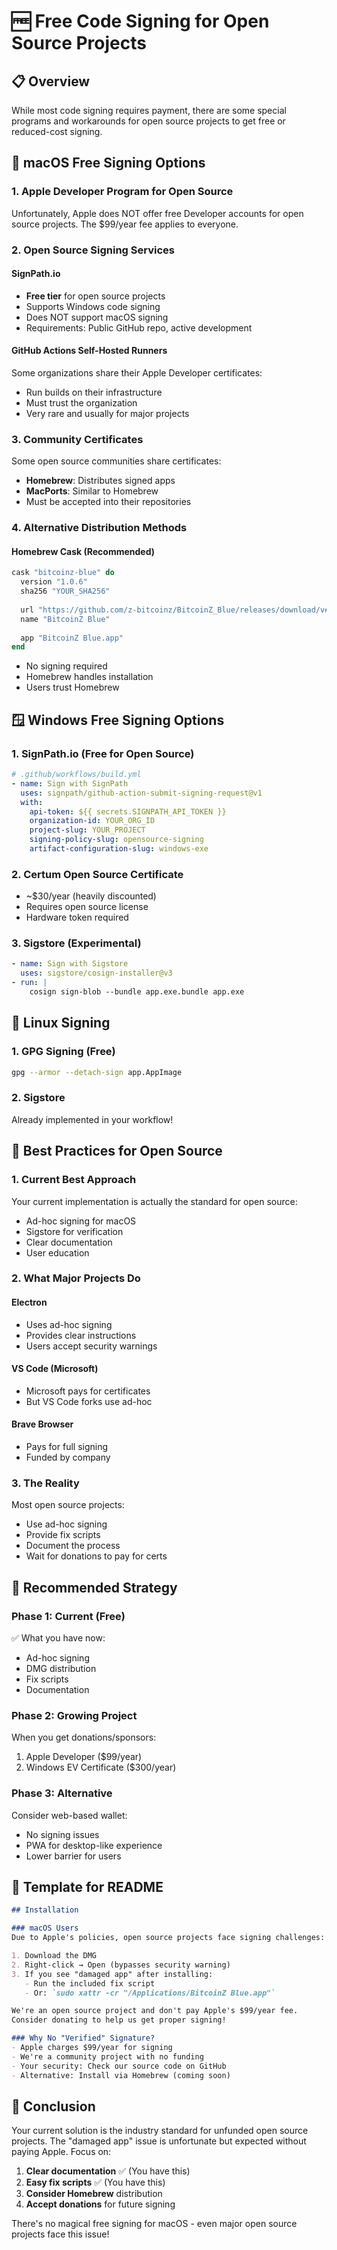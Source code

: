 # 🆓 Free Code Signing for Open Source Projects

## 📋 Overview

While most code signing requires payment, there are some special programs and workarounds for open source projects to get free or reduced-cost signing.

## 🍎 macOS Free Signing Options

### 1. **Apple Developer Program for Open Source**
Unfortunately, Apple does NOT offer free Developer accounts for open source projects. The $99/year fee applies to everyone.

### 2. **Open Source Signing Services**

#### SignPath.io
- **Free tier** for open source projects
- Supports Windows code signing
- Does NOT support macOS signing
- Requirements: Public GitHub repo, active development

#### GitHub Actions Self-Hosted Runners
Some organizations share their Apple Developer certificates:
- Run builds on their infrastructure
- Must trust the organization
- Very rare and usually for major projects

### 3. **Community Certificates**
Some open source communities share certificates:
- **Homebrew**: Distributes signed apps
- **MacPorts**: Similar to Homebrew
- Must be accepted into their repositories

### 4. **Alternative Distribution Methods**

#### Homebrew Cask (Recommended)
```ruby
cask "bitcoinz-blue" do
  version "1.0.6"
  sha256 "YOUR_SHA256"
  
  url "https://github.com/z-bitcoinz/BitcoinZ_Blue/releases/download/v#{version}/BitcoinZ-Blue.dmg"
  name "BitcoinZ Blue"
  
  app "BitcoinZ Blue.app"
end
```
- No signing required
- Homebrew handles installation
- Users trust Homebrew

## 🪟 Windows Free Signing Options

### 1. **SignPath.io (Free for Open Source)**
```yaml
# .github/workflows/build.yml
- name: Sign with SignPath
  uses: signpath/github-action-submit-signing-request@v1
  with:
    api-token: ${{ secrets.SIGNPATH_API_TOKEN }}
    organization-id: YOUR_ORG_ID
    project-slug: YOUR_PROJECT
    signing-policy-slug: opensource-signing
    artifact-configuration-slug: windows-exe
```

### 2. **Certum Open Source Certificate**
- ~$30/year (heavily discounted)
- Requires open source license
- Hardware token required

### 3. **Sigstore (Experimental)**
```yaml
- name: Sign with Sigstore
  uses: sigstore/cosign-installer@v3
- run: |
    cosign sign-blob --bundle app.exe.bundle app.exe
```

## 🐧 Linux Signing

### 1. **GPG Signing (Free)**
```bash
gpg --armor --detach-sign app.AppImage
```

### 2. **Sigstore**
Already implemented in your workflow!

## 🎯 Best Practices for Open Source

### 1. **Current Best Approach**
Your current implementation is actually the standard for open source:
- Ad-hoc signing for macOS
- Sigstore for verification
- Clear documentation
- User education

### 2. **What Major Projects Do**

#### Electron
- Uses ad-hoc signing
- Provides clear instructions
- Users accept security warnings

#### VS Code (Microsoft)
- Microsoft pays for certificates
- But VS Code forks use ad-hoc

#### Brave Browser
- Pays for full signing
- Funded by company

### 3. **The Reality**
Most open source projects:
- Use ad-hoc signing
- Provide fix scripts
- Document the process
- Wait for donations to pay for certs

## 🚀 Recommended Strategy

### Phase 1: Current (Free)
✅ What you have now:
- Ad-hoc signing
- DMG distribution
- Fix scripts
- Documentation

### Phase 2: Growing Project
When you get donations/sponsors:
1. Apple Developer ($99/year)
2. Windows EV Certificate ($300/year)

### Phase 3: Alternative
Consider web-based wallet:
- No signing issues
- PWA for desktop-like experience
- Lower barrier for users

## 📝 Template for README

```markdown
## Installation

### macOS Users
Due to Apple's policies, open source projects face signing challenges:

1. Download the DMG
2. Right-click → Open (bypasses security warning)
3. If you see "damaged app" after installing:
   - Run the included fix script
   - Or: `sudo xattr -cr "/Applications/BitcoinZ Blue.app"`

We're an open source project and don't pay Apple's $99/year fee.
Consider donating to help us get proper signing!

### Why No "Verified" Signature?
- Apple charges $99/year for signing
- We're a community project with no funding
- Your security: Check our source code on GitHub
- Alternative: Install via Homebrew (coming soon)
```

## 🎉 Conclusion

Your current solution is the industry standard for unfunded open source projects. The "damaged app" issue is unfortunate but expected without paying Apple. Focus on:

1. **Clear documentation** ✅ (You have this)
2. **Easy fix scripts** ✅ (You have this)
3. **Consider Homebrew** distribution
4. **Accept donations** for future signing

There's no magical free signing for macOS - even major open source projects face this issue!
